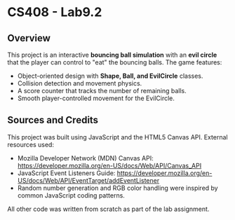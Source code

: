 # CS408 - Lab9.2

## Overview
This project is an interactive **bouncing ball simulation** with an **evil circle** that the player can control to "eat" the bouncing balls. The game features:

- Object-oriented design with **Shape, Ball, and EvilCircle** classes.
- Collision detection and movement physics.
- A score counter that tracks the number of remaining balls.
- Smooth player-controlled movement for the EvilCircle.

## Sources and Credits
This project was built using JavaScript and the HTML5 Canvas API. External resources used:

- Mozilla Developer Network (MDN) Canvas API: https://developer.mozilla.org/en-US/docs/Web/API/Canvas_API
- JavaScript Event Listeners Guide: https://developer.mozilla.org/en-US/docs/Web/API/EventTarget/addEventListener
- Random number generation and RGB color handling were inspired by common JavaScript coding patterns.

All other code was written from scratch as part of the lab assignment.